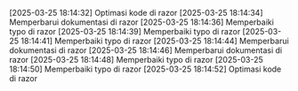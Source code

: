 [2025-03-25 18:14:32] Optimasi kode di razor
[2025-03-25 18:14:34] Memperbarui dokumentasi di razor
[2025-03-25 18:14:36] Memperbaiki typo di razor
[2025-03-25 18:14:39] Memperbaiki typo di razor
[2025-03-25 18:14:41] Memperbaiki typo di razor
[2025-03-25 18:14:44] Memperbarui dokumentasi di razor
[2025-03-25 18:14:46] Memperbarui dokumentasi di razor
[2025-03-25 18:14:48] Memperbaiki typo di razor
[2025-03-25 18:14:50] Memperbaiki typo di razor
[2025-03-25 18:14:52] Optimasi kode di razor

